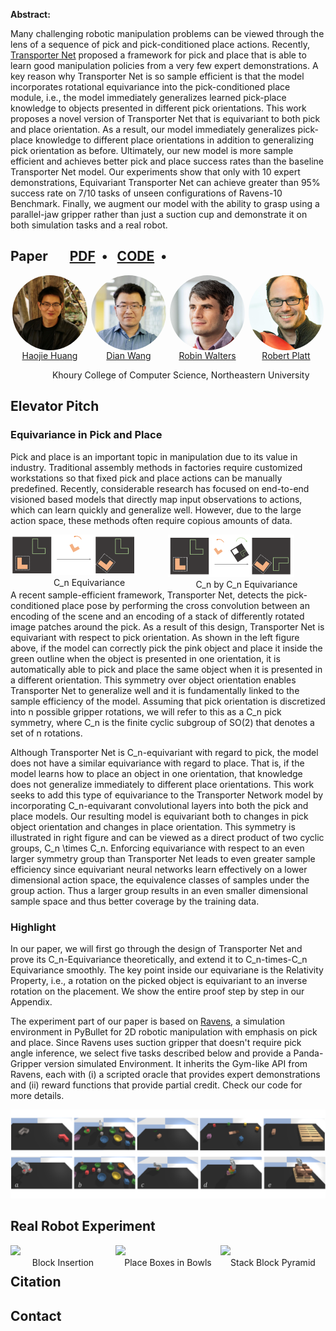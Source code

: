 
**Abstract:**

Many challenging robotic manipulation problems can be viewed through the lens of a sequence of pick and pick-conditioned place actions. Recently, [Transporter Net](https://arxiv.org/pdf/2010.14406.pdf) proposed a framework for pick and place that is able to learn good manipulation policies from a very few expert demonstrations. A key reason why Transporter Net is so sample efficient is that the model incorporates rotational equivariance into the pick-conditioned place module, i.e., the model immediately generalizes learned pick-place knowledge to objects presented in different pick orientations. This work proposes a novel version of Transporter Net that is equivariant to both pick and place orientation. As a result, our model immediately generalizes pick-place knowledge to different place orientations in addition to generalizing pick orientation as before. Ultimately, our new model is more sample efficient and achieves better pick and place success rates than the baseline Transporter Net model. Our experiments show that only with 10 expert demonstrations, Equivariant Transporter Net can achieve greater than 95% success rate on 7/10 tasks of unseen configurations of Ravens-10 Benchmark. Finally, we augment our model with the ability to grasp using a parallel-jaw gripper rather than just a suction cup and demonstrate it on both simulation tasks and a real robot.

<style>
.column {
  float: left;
  width: 33.33%;
}
.lc{
  float: left;
  width: 16.66%;
}
.caption {
    margin: 0;
    vertical-align: baseline;
    text-align: center;
}

.column_l {
  float: left;
  width: 50.00%;
}
.lc{
  float: left;
  width: 16.66%;
}
.caption {
    margin: 0;
    vertical-align: baseline;
    text-align: center;
}
.row::after {
  content: "";
  clear: both;
  display: table;
}

img.rounded {
  object-fit: cover;
  border-radius: 50%;
  height: 120px;
  width: 120px;
  margin-left: auto;
  margin-right: auto;
  display: block;
}
.people_column {
  float: left;
  width: 150px;
}
</style>

## Paper &nbsp;&nbsp; &nbsp;&nbsp; [PDF](https://arxiv.org/abs/2202.09400)&nbsp;&nbsp;•&nbsp;&nbsp; [CODE](https://github.com/HaojHuang/Equivariant-Transporter-Net)&nbsp;&nbsp;•&nbsp;&nbsp;

<div style="width:100%; display:flex">
  
<div class="people_column">
    <img src="img/haojie.jpg" class="rounded">
    <p class="caption">
      <a href="https://haojhuang.github.io">Haojie Huang</a>
    </p>
  </div>

  <div class="people_column">
    <img src="img/dian.jpeg" class="rounded">
    <p class="caption">
      <a href="https://pointw.github.io">Dian Wang</a>
    </p>
  </div>

  <div class="people_column">
    <img src="img/robin.jpeg" class="rounded">
    <p class="caption">
      <a href="http://mathserver.neu.edu/robin/">Robin Walters</a>
    </p>
  </div>

  <div class="people_column">
    <img src="img/rob.jpeg" class="rounded">
    <p class="caption">
      <a href="http://www.ccs.neu.edu/home/rplatt/">Robert Platt</a>
    </p>
  </div>

</div>

&nbsp;&nbsp; &nbsp;&nbsp; &nbsp;&nbsp;&nbsp;&nbsp; &nbsp;&nbsp; &nbsp;&nbsp; Khoury College of Computer Science, Northeastern University

## Elevator Pitch

### Equivariance in Pick and Place



Pick and place is an important topic in manipulation due to its value in industry. Traditional assembly methods in factories require customized workstations so that fixed pick and place actions can be manually predefined. Recently, considerable research has focused on end-to-end visioned based models that directly map input observations to actions, which can learn quickly and generalize well. However, due to the large action space, these methods often require copious amounts of data.

<div>
  <div class="column_l">
    <img src="img/cn.png" style="width:80%">
    <p class="caption"> C_n Equivariance</p>
  </div>
 
  <div class="column_l">
    <img src="img/cn_by_cn.png" style="width:80%">
    <p class="caption"> C_n by C_n Equivariance </p>
  </div>

</div>

A recent sample-efficient framework, Transporter Net, detects the pick-conditioned place pose by performing the cross convolution between an encoding of the scene and an encoding of a stack of differently rotated image patches around the pick. As  a  result  of  this  design,  Transporter Net is equivariant with respect to pick orientation. As shown in the left figure above, if the model can correctly pick the pink object and place it inside the green outline when the object is presented in one orientation, it is automatically able to pick and place the same object when it is presented in a different orientation.  This symmetry over object orientation enables Transporter Net to generalize well and it is fundamentally linked to the sample efficiency of the model. Assuming that pick orientation is discretized into n possible gripper rotations, we will refer to this as a C_n pick symmetry, where C_n is the finite cyclic subgroup of SO(2) that denotes a set of n rotations.

Although Transporter Net is C_n-equivariant with regard to pick, the model does not have a similar equivariance with regard to place. That is, if the model learns how to place an object in one orientation, that knowledge does not generalize immediately to different place orientations. This work seeks to add this type of equivariance to the Transporter Network model by incorporating C_n-equivarant convolutional layers into both the pick and place models. Our resulting model is equivariant both to changes in pick object orientation and changes in place orientation. This symmetry is illustrated in right figure and can be viewed as a direct product of two cyclic groups, C_n \times C_n. Enforcing equivariance with respect to an even larger symmetry group than Transporter Net leads to even greater sample efficiency since equivariant neural networks learn effectively on a lower dimensional action space, the equivalence classes of samples under the group action. Thus a larger group results in an even smaller dimensional sample space and thus better coverage by the training data.


### Highlight

In our paper, we will first go through the design of Transporter Net and prove its C_n-Equivariance theoretically, and extend it to C_n-times-C_n Equivariance smoothly. The key point inside our equivariane is the Relativity Property, i.e., a rotation on the picked object is equivariant to an inverse rotation on the placement. We show the entire proof step by step in our Appendix. 

The experiment part of our paper is based on [Ravens](https://github.com/google-research/ravens), a simulation environment in PyBullet for 2D robotic manipulation with emphasis on pick and place. Since Ravens uses suction gripper that doesn't require pick angle inference, we select five tasks described below and provide a Panda-Gripper version simulated Environment. 
It inherits the Gym-like API from Ravens, each with (i) a scripted oracle that provides expert demonstrations and (ii) reward functions that provide partial credit. Check our code for more details.

<p align="center">
  <img src="img/gripper.png" width="1000px">
</p>

## Real Robot Experiment
<div>
  <div class="column">
    <img src="img/block-insertion.gif" style="width:100%">
    <p class="caption">Block Insertion</p>
  </div>
  <div class="column">
    <img src="img/place-boxes-in-bowls.gif" style="width:100%">
    <p class="caption">Place Boxes in Bowls </p>
  </div>
  <div class="column">
    <img src="img/stack-block-pyramid.gif" style="width:100%">
    <p class="caption">Stack Block Pyramid</p>
  </div>
</div>


<p></p><br>


## Citation

## Contact